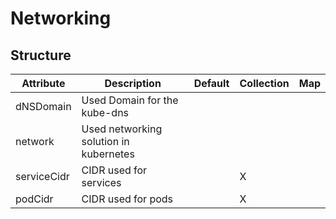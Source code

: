 # Networking 
 

## Structure 
 

| Attribute   | Description                             | Default | Collection | Map  |
| ----------- | --------------------------------------- | ------- | ---------- | ---  |
| dNSDomain   | Used Domain for the kube-dns            |         |            |      |
| network     | Used networking solution in kubernetes  |         |            |      |
| serviceCidr | CIDR used for services                  |         | X          |      |
| podCidr     | CIDR used for pods                      |         | X          |      |